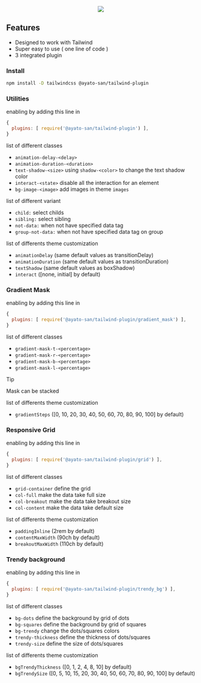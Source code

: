 <p align="center">
  <img src="https://github.com/Ayato-san/tailwind-plugin/assets/71392060/676a589a-94b7-4d19-bcd2-83f67423858f">
</p>

## Features

- Designed to work with Tailwind
- Super easy to use ( one line of code )
- 3 integrated plugin

### Install

```bash
npm install -D tailwindcss @ayato-san/tailwind-plugin
```

### Utilities

enabling by adding this line in

```js
{
  plugins: [ require('@ayato-san/tailwind-plugin') ],
}
```

list of different classes

- `animation-delay-<delay>`
- `animation-duration-<duration>`
- `text-shadow-<size>` using `shadow-<color>` to change the text shadow color
- `interact-<state>` disable all the interaction for an element
- `bg-image-<image>` add images in theme `images`

list of different variant

- `child:` select childs
- `sibling:` select sibling
- `not-data:` when not have specified data tag
- `group-not-data:` when not have specified data tag on group

list of differents theme customization

- `animationDelay` (same default values as transitionDelay)
- `animationDuration` (same default values as transitionDuration)
- `textShadow` (same default values as boxShadow)
- `interact` ([none, initial] by default)

### Gradient Mask

enabling by adding this line in

```js
{
  plugins: [ require('@ayato-san/tailwind-plugin/gradient_mask') ],
}
```

list of different classes

- `gradient-mask-t-<percentage>`
- `gradient-mask-r-<percentage>`
- `gradient-mask-b-<percentage>`
- `gradient-mask-l-<percentage>`

> [!TIP]
> Mask can be stacked

list of differents theme customization

- `gradientSteps` ([0, 10, 20, 30, 40, 50, 60, 70, 80, 90, 100] by default)

### Responsive Grid

enabling by adding this line in

```js
{
  plugins: [ require('@ayato-san/tailwind-plugin/grid') ],
}
```

list of different classes

- `grid-container` define the grid
- `col-full` make the data take full size
- `col-breakout` make the data take breakout size
- `col-content` make the data take default size

list of differents theme customization

- `paddingInline` (2rem by default)
- `contentMaxWidth` (90ch by default)
- `breakoutMaxWidth` (110ch by default)

### Trendy background

enabling by adding this line in

```js
{
  plugins: [ require('@ayato-san/tailwind-plugin/trendy_bg') ],
}
```

list of different classes

- `bg-dots` define the background by grid of dots
- `bg-squares` define the background by grid of squares
- `bg-trendy` change the dots/squares colors
- `trendy-thickness` define the thickness of dots/squares
- `trendy-size` define the size of dots/squares

list of differents theme customization

- `bgTrendyThickness` ([0, 1, 2, 4, 8, 10] by default)
- `bgTrendySize` ([0, 5, 10, 15, 20, 30, 40, 50, 60, 70, 80, 90, 100] by default)
